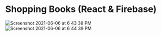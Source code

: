 # Shopping Books (React & Firebase)
![Screenshot 2021-06-06 at 6 43 38 PM](https://user-images.githubusercontent.com/50949038/120925691-5037fb80-c6f7-11eb-843a-c193fcb1be1e.png)
![Screenshot 2021-06-06 at 6 44 39 PM](https://user-images.githubusercontent.com/50949038/120925692-51692880-c6f7-11eb-866c-6c0785271618.png)
